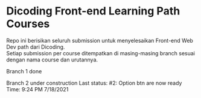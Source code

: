 # Dicoding Front-end Learning Path Courses

Repo ini berisikan seluruh submission untuk menyelesaikan Front-end Web Dev path dari Dicoding.  
Setiap submission per course ditempatkan di masing-masing branch sesuai dengan nama course dan urutannya.

Branch 1 done

Branch 2 under construction
Last status: #2: Option btn are now ready
Time: 9:24 PM 7/18/2021